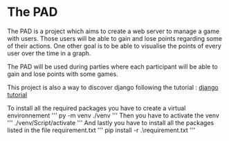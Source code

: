 # The PAD

The PAD is a project which aims to create a web server to manage a game with users. Those users will be able to gain and lose points regarding some of their actions.
One other goal is to be able to visualise the points of every user over the time in a graph.

The PAD will be used during parties where each participant will be able to gain and lose points with some games.

This project is also a way to discover django following the tutorial : [django tutorial](https://docs.djangoproject.com/fr/4.0/intro/tutorial01/)


To install all the required packages you have to create a virtual environnement
'''
py -m venv ./venv
'''
Then you have to activate the venv
'''
./venv/Script/activate
'''
And lastly you have to install all the packages listed in the file requirement.txt
'''
pip install -r .\requirement.txt
'''